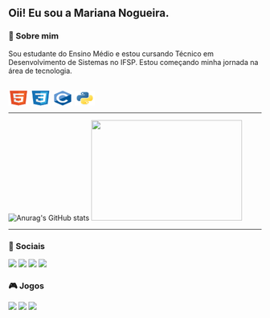 ## Oii! Eu sou a Mariana Nogueira.

### 🤠 Sobre mim
Sou estudante do Ensino Médio e estou cursando Técnico em Desenvolvimento de Sistemas no IFSP. Estou começando minha jornada na área de tecnologia.
<div style="display: inline_block"><br>
  <img align="center" alt="Icon HTML5" height="30" width="40" src="https://raw.githubusercontent.com/devicons/devicon/master/icons/html5/html5-original.svg">
  <img align="center" alt="Icon CSS3" height="30" width="40" src="https://raw.githubusercontent.com/devicons/devicon/master/icons/css3/css3-original.svg">
  <img align="center" alt="Icon C" height="30" width="40" src="https://raw.githubusercontent.com/devicons/devicon/master/icons/c/c-original.svg">
  <img align="center" alt="Icon Python" height="30" width="40" src="https://raw.githubusercontent.com/devicons/devicon/master/icons/python/python-original.svg">
</div>

<hr>

![Anurag's GitHub stats](https://github-readme-stats.vercel.app/api?username=marinogne&show_icons=true&theme=date_night)
<img height="200" width="300" src="https://media2.giphy.com/media/v1.Y2lkPTc5MGI3NjExdG40aWY5Ym41aGZienQ0dDdremc0NmkzMHc0eGhyOXJybDh6aTM4YiZlcD12MV9pbnRlcm5hbF9naWZfYnlfaWQmY3Q9Zw/rgHhWRnQAeAbCENCAF/giphy.gif">

<hr>

### 📱 Sociais
<div> 
  <a href="https://www.instagram.com/mariwnog/" target="_blank"><img src="https://img.shields.io/badge/Instagram-E4405F?style=for-the-badge&logo=instagram&logoColor=white"></a>
  <a href="https://www.linkedin.com/in/mariananneves/" target="_blank"><img src="https://img.shields.io/badge/LinkedIn-0077B5?style=for-the-badge&logo=linkedin&logoColor=white" target="_blank"></a>
  <a href="https://pin.it/54mu7dNbe" target="_blank"><img src="https://img.shields.io/badge/Pinterest-%23E60023.svg?&style=for-the-badge&logo=Pinterest&logoColor=white" target="_blank"></a>
  <a href="https://open.spotify.com/user/68s17q0iekrtfrd8txvr1okfo" target="_blank"><img src="https://img.shields.io/badge/Spotify-1ED760?&style=for-the-badge&logo=spotify&logoColor=white" target="_blank"></a>
  
</div>

### 🎮 Jogos
<div>
  <a href="https://steamcommunity.com/profiles/76561199098420444" target="_blank"><img src="https://img.shields.io/badge/Steam-000000?style=for-the-badge&logo=steam&logoColor=white"></a>
  <a href="https://www.xbox.com/pt-BR/play/user/WNoggneS" target="_blank"><img src="https://img.shields.io/badge/Xbox-107C10?style=for-the-badge&logo=xbox&logoColor=white"></a>
  <a href="https://store.epicgames.com/u/c046f8489eee42ed8e292315d83f56e5" target="_blank"><img src="https://img.shields.io/badge/Epic%20Games-313131?style=for-the-badge&logo=Epic%20Games&logoColor=white"></a>
</div>



